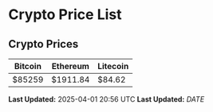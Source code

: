 # Crypto Price List

## Crypto Prices
| Bitcoin | Ethereum | Litecoin |
| ------- | -------- | -------- |
| $85259 | $1911.84 | $84.62 |
**Last Updated:** 2025-04-01 20:56 UTC
**Last Updated:** $DATE$

